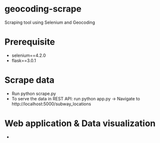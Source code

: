 # geocoding-scrape
Scraping tool using Selenium and Geocoding

# Prerequisite
- selenium==4.2.0
- flask==3.0.1

# Scrape data 
- Run python scrape.py
- To serve the data in REST API: run python app.py -> Navigate to http://localhost:5000/subway_locations

# Web application & Data visualization
- 
